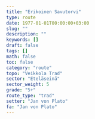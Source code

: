```yaml
---
title: "Erikoinen Savutorvi"
type: route
date: 1977-01-01T00:00:00+03:00
slug: ""
description: ""
keywords: []
draft: false
tags: []
math: false
toc: false
category: "route"
topo: "Veikkola Trad"
sector: "Eteläseinä"
sector_weight: 5
grade: "5+"
route_type: "trad"
setter: "Jan von Plato"
fa: "Jan von Plato"
---
```

